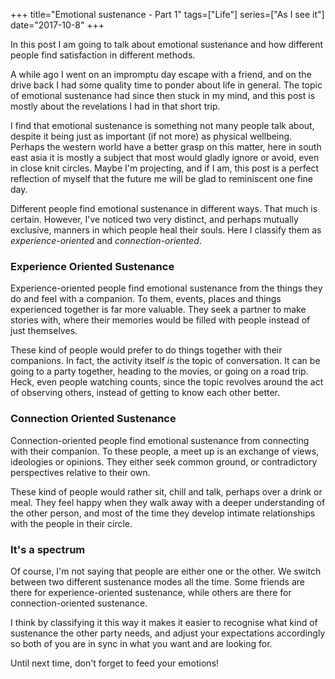 +++
title="Emotional sustenance - Part 1"
tags=["Life"]
series=["As I see it"]
date="2017-10-8"
+++

In this post I am going to talk about emotional sustenance and how different people find satisfaction in different methods.

<!--more-->

A while ago I went on an impromptu day escape with a friend, and on the drive back I had some quality time to ponder about life in general. The topic of emotional sustenance had since then stuck in my mind, and this post is mostly about the revelations I had in that short trip.

I find that emotional sustenance is something not many people talk about, despite it being just as important (if not more) as physical wellbeing. Perhaps the western world have a better grasp on this matter, here in south east asia it is mostly a subject that most would gladly ignore or avoid, even in close knit circles. Maybe I'm projecting, and if I am, this post is a perfect reflection of myself that the future me will be glad to reminiscent one fine day.

Different people find emotional sustenance in different ways. That much is certain. However, I've noticed two very distinct, and perhaps mutually exclusive, manners in which people heal their souls. Here I classify them as _experience-oriented_ and _connection-oriented_.

### Experience Oriented Sustenance

Experience-oriented people find emotional sustenance from the things they do and feel with a companion. To them, events, places and things experienced together is far more valuable. They seek a partner to make stories with, where their memories would be filled with people instead of just themselves.

These kind of people would prefer to do things together with their companions. In fact, the activity itself _is_ the topic of conversation. It can be going to a party together, heading to the movies, or going on a road trip. Heck, even people watching counts, since the topic revolves around the act of observing others, instead of getting to know each other better.

### Connection Oriented Sustenance

Connection-oriented people find emotional sustenance from connecting with their companion. To these people, a meet up is an exchange of views, ideologies or opinions. They either seek common ground, or contradictory perspectives relative to their own.

These kind of people would rather sit, chill and talk, perhaps over a drink or meal. They feel happy when they walk away with a deeper understanding of the other person, and most of the time they develop intimate relationships with the people in their circle.

### It's a spectrum

Of course, I'm not saying that people are either one or the other. We switch between two different sustenance modes all the time. Some friends are there for experience-oriented sustenance, while others are there for connection-oriented sustenance.

I think by classifying it this way it makes it easier to recognise what kind of sustenance the other party needs, and adjust your expectations accordingly so both of you are in sync in what you want and are looking for.

Until next time, don't forget to feed your emotions!